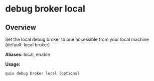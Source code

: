 # debug broker local

## Overview

Set the local debug broker to one accessible from your local machine (default: local broker)

**Aliases:** local, enable

**Usage:**

```
quix debug broker local [options]
```

